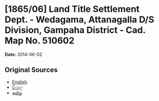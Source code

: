 # [1865/06] Land Title Settlement Dept. - Wedagama, Attanagalla D/S Division, Gampaha District - Cad. Map No. 510602

**Date:** 2014-06-02

## Original Sources

- [English](https://documents.gov.lk/view/extra-gazettes/2014/6/1865-06_E.pdf)
- [සිංහල](https://documents.gov.lk/view/extra-gazettes/2014/6/1865-06_S.pdf)
- [தமிழ்](https://documents.gov.lk/view/extra-gazettes/2014/6/1865-06_T.pdf)
